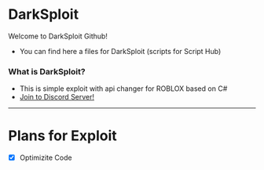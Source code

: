 # DarkSploit
Welcome to DarkSploit Github!
- You can find here a files for DarkSploit (scripts for Script Hub)
### What is DarkSploit?
- This is simple exploit with api changer for ROBLOX based on C#
- [Join to Discord Server!](https://discord.gg/CgJvt4k)
____
# Plans for Exploit
- [X] Optimizite Code 
